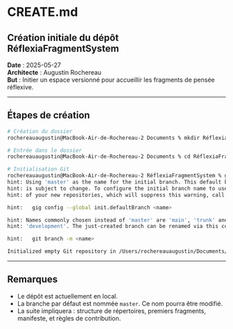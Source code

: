# CREATE.md

## Création initiale du dépôt RéflexiaFragmentSystem

**Date** : 2025-05-27  
**Architecte** : Augustin Rochereau  
**But** : Initier un espace versionné pour accueillir les fragments de pensée réflexive.

---

## Étapes de création

```bash
# Création du dossier
rochereauaugustin@MacBook-Air-de-Rochereau-2 Documents % mkdir RéflexiaFragmentSystem

# Entrée dans le dossier
rochereauaugustin@MacBook-Air-de-Rochereau-2 Documents % cd RéflexiaFragmentSystem 

# Initialisation Git
rochereauaugustin@MacBook-Air-de-Rochereau-2 RéflexiaFragmentSystem % git init
hint: Using 'master' as the name for the initial branch. This default branch name
hint: is subject to change. To configure the initial branch name to use in all
hint: of your new repositories, which will suppress this warning, call:

hint: 	gig config --global init.defaultBranch <name>

hint: Names commonly chosen instead of 'master' are 'main', 'trunk' and
hint: 'development'. The just-created branch can be renamed via this command:

hint: 	git branch -m <name>

Initialized empty Git repository in /Users/rochereauaugustin/Documents/RéflexiaFragmentSystem/.git/
```

---

## Remarques

- Le dépôt est actuellement en local.
- La branche par défaut est nommée `master`. Ce nom pourra être modifié.
- La suite impliquera : structure de répertoires, premiers fragments, manifeste, et règles de contribution.

